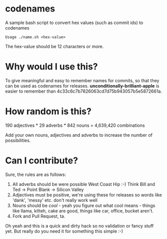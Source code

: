 codenames
=========

A sample bash script to convert hex values (such as commit ids) to codenames

    Usage ./name.sh <hex-value>

The hex-value should be 12 characters or more.

# Why would I use this?

To give meaningful and easy to remember names for commits, so that they can be used as codenames for releases. **unconditionally-brilliant-apple** is easier to remember than 4c33c6c7b7826063cd7d75b943057b5e5872661a.

# How random is this?

190 adjectives * 29 adverbs * 842 nouns = 4,639,420 combinations

Add your own nouns, adjectives and adverbs to increase the number of possibilities.

# Can I contribute?

Sure, the rules are as follows:

  1. All adverbs should be were possible West Coast Hip :-) Think Bill and Ted -> Point Blank -> Silicon Valley
  2. Adjectives must be positive, we're using these for releases so words like 'dank', 'messy' etc. don't really work well
  3. Nouns should be *cool* - yeah you figure out what cool means - things like llama, kitteh, cake are good, things like car, office, bucket aren't.
  4. Fork and Pull Request, ta.


Oh yeah and this is a quick and dirty hack so no validation or fancy stuff yet. But really do you need it for something this simple :-)


